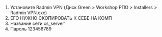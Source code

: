 1. Установите Radmin VPN (Диск Green > Workshop РПО > Installers > Radmin VPN.exe)
2. ЕГО НУЖНО СКОПИРОВАТЬ К СЕБЕ НА КОМП
3. Название сети  cs_server’
4. Пароль 123456789